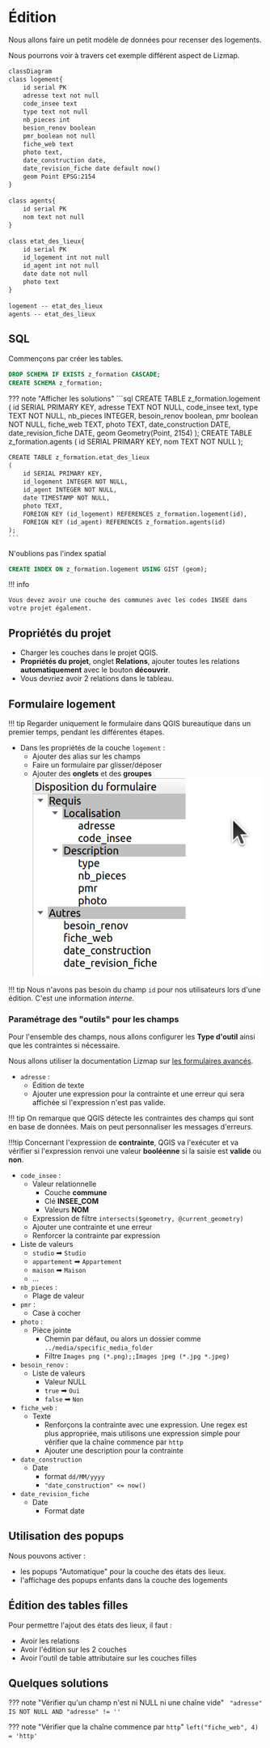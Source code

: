 # Édition

Nous allons faire un petit modèle de données pour recenser des logements.

Nous pourrons voir à travers cet exemple différent aspect de Lizmap.

```mermaid
classDiagram
class logement{
    id serial PK
    adresse text not null
    code_insee text
    type text not null
    nb_pieces int
    besion_renov boolean
    pmr_boolean not null
    fiche_web text
    photo text,
    date_construction date,
    date_revision_fiche date default now()
    geom Point EPSG:2154
}

class agents{
    id serial PK
    nom text not null
}

class etat_des_lieux{
    id serial PK
    id_logement int not null
    id_agent int not null
    date date not null
    photo text
}

logement -- etat_des_lieux
agents -- etat_des_lieux
```

## SQL

Commençons par créer les tables.

```sql
DROP SCHEMA IF EXISTS z_formation CASCADE;
CREATE SCHEMA z_formation;
```

??? note "Afficher les solutions"
    ```sql
    CREATE TABLE z_formation.logement (
        id SERIAL PRIMARY KEY,
        adresse TEXT NOT NULL,
        code_insee text,
        type TEXT NOT NULL,
        nb_pieces INTEGER,
        besoin_renov boolean,
        pmr boolean NOT NULL,
        fiche_web TEXT,
        photo TEXT,
        date_construction DATE,
        date_revision_fiche DATE,
        geom Geometry(Point, 2154)
    );
    CREATE TABLE z_formation.agents
    (
        id SERIAL PRIMARY KEY,
        nom TEXT NOT NULL
    );

    CREATE TABLE z_formation.etat_des_lieux
    (
        id SERIAL PRIMARY KEY,
        id_logement INTEGER NOT NULL,
        id_agent INTEGER NOT NULL,
        date TIMESTAMP NOT NULL,
        photo TEXT,
        FOREIGN KEY (id_logement) REFERENCES z_formation.logement(id),
        FOREIGN KEY (id_agent) REFERENCES z_formation.agents(id)
    );
    ```

N'oublions pas l'index spatial

```sql
CREATE INDEX ON z_formation.logement USING GIST (geom);
```

!!! info

    Vous devez avoir une couche des communes avec les codes INSEE dans votre projet également.

## Propriétés du projet

* Charger les couches dans le projet QGIS.
* **Propriétés du projet**, onglet **Relations**, ajouter toutes les relations **automatiquement** avec le bouton **découvrir**.
* Vous devriez avoir 2 relations dans le tableau.

## Formulaire logement

!!! tip
    Regarder uniquement le formulaire dans QGIS bureautique dans un premier temps, pendant les différentes étapes.

* Dans les propriétés de la couche `logement` :
  * Ajouter des alias sur les champs
  * Faire un formulaire par glisser/déposer
  * Ajouter des **onglets** et des **groupes**
    ![dnd form](./media/longer-workshop/dnd.png)

!!! tip
    Nous n'avons pas besoin du champ `id` pour nos utilisateurs lors d'une édition. C'est une information *interne*.

### Paramétrage des "outils" pour les champs

Pour l'ensemble des champs, nous allons configurer les **Type d'outil** ainsi que les contraintes si nécessaire.

Nous allons utiliser la documentation Lizmap sur
[les formulaires avancés](https://docs.lizmap.com/current/fr/publish/configuration/layer.html#edition-expressions).

* `adresse` :
    * Édition de texte
    * Ajouter une expression pour la contrainte et une erreur qui sera affichée si l'expression n'est pas valide.

!!! tip
    On remarque que QGIS détecte les contraintes des champs qui sont en base de données. Mais on peut personnaliser
    les messages d'erreurs.

!!!tip
    Concernant l'expression de **contrainte**, QGIS va l'exécuter et va vérifier si l'expression renvoi
    une valeur **booléenne** si la saisie est **valide** ou **non**.

* `code_insee` :
    * Valeur relationnelle
      * Couche **commune**
      * Clé **INSEE_COM**
      * Valeurs **NOM**
    * Expression de filtre `intersects($geometry, @current_geometry)`
    * Ajouter une contrainte et une erreur
    * Renforcer la contrainte par expression
* Liste de valeurs
    * `studio` ➡ `Studio`
    * `appartement` ➡ `Appartement`
    * `maison` ➡ `Maison`
    * ...
* `nb_pieces` :
    * Plage de valeur
* `pmr` :
    * Case à cocher
* `photo` :
    * Pièce jointe
        * Chemin par défaut, ou alors un dossier comme `../media/specific_media_folder`
        * Filtre `Images png (*.png);;Images jpeg (*.jpg *.jpeg)`
* `besoin_renov` :
    * Liste de valeurs
        * Valeur NULL
        * `true` ➡ `Oui`
        * `false` ➡ `Non`
* `fiche_web` :
    * Texte
       * Renforçons la contrainte avec une expression. Une regex est plus appropriée, mais utilisons une expression
         simple pour vérifier que la chaîne commence par `http`
       * Ajouter une description pour la contrainte
* `date_construction`
    * Date
        * format `dd/MM/yyyy`
        * `"date_construction" <= now()`
* `date_revision_fiche`
    * Date
        * Format date

## Utilisation des popups

Nous pouvons activer :

* les popups "Automatique" pour la couche des états des lieux.
* l'affichage des popups enfants dans la couche des logements

## Édition des tables filles

Pour permettre l'ajout des états des lieux, il faut :

* Avoir les relations
* Avoir l'édition sur les 2 couches
* Avoir l'outil de table attributaire sur les couches filles

## Quelques solutions

??? note "Vérifier qu'un champ n'est ni NULL ni une chaîne vide"
    ` "adresse" IS NOT NULL AND "adresse" != ''`

??? note "Vérifier que la chaîne commence par `http`"
    `left("fiche_web", 4) = 'http'`
